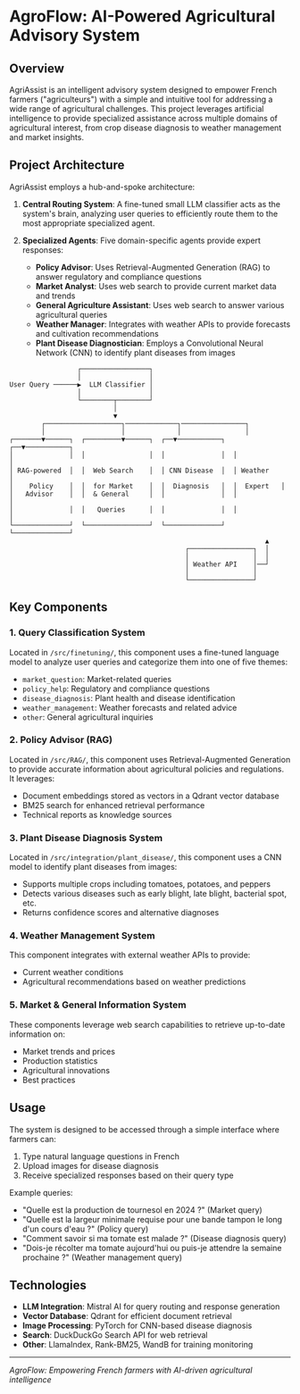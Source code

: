 # AgroFlow: AI-Powered Agricultural Advisory System

## Overview

AgriAssist is an intelligent advisory system designed to empower French farmers ("agriculteurs") with a simple and intuitive tool for addressing a wide range of agricultural challenges. This project leverages artificial intelligence to provide specialized assistance across multiple domains of agricultural interest, from crop disease diagnosis to weather management and market insights.

## Project Architecture

AgriAssist employs a hub-and-spoke architecture:

1. **Central Routing System**: A fine-tuned small LLM classifier acts as the system's brain, analyzing user queries to efficiently route them to the most appropriate specialized agent.

2. **Specialized Agents**: Five domain-specific agents provide expert responses:
   - **Policy Advisor**: Uses Retrieval-Augmented Generation (RAG) to answer regulatory and compliance questions
   - **Market Analyst**: Uses web search to provide current market data and trends
   - **General Agriculture Assistant**: Uses web search to answer various agricultural queries
   - **Weather Manager**: Integrates with weather APIs to provide forecasts and cultivation recommendations
   - **Plant Disease Diagnostician**: Employs a Convolutional Neural Network (CNN) to identify plant diseases from images

```
                 ┌─────────────────┐
                 │                 │
User Query ──────▶  LLM Classifier │
                 │                 │
                 └────────┬────────┘
                          │
                          ▼
        ┌───────────────────┐─────────────┐────────────────┐
        │                   │             │                │
┌───────▼──────┐  ┌─────────▼──────┐  ┌──▼───────────┐  ┌──▼───────────┐
│              │  │                │  │              │  │              │
│ RAG-powered  │  │  Web Search    │  │ CNN Disease  │  │ Weather      │
│    Policy    │  │  for Market    │  │  Diagnosis   │  │  Expert   │
│   Advisor    │  │  & General     │  │              │  │              │
│              │  │   Queries      │  │              │  │              │
└──────────────┘  └────────────────┘  └──────────────┘  └──────────────┘
                                                                ▲
                                            ┌────────────────┐  │
                                            │                │  │
                                            │ Weather API    │──┘
                                            │                │
                                            └────────────────┘
```

## Key Components

### 1. Query Classification System

Located in `/src/finetuning/`, this component uses a fine-tuned language model to analyze user queries and categorize them into one of five themes:
- `market_question`: Market-related queries
- `policy_help`: Regulatory and compliance questions
- `disease_diagnosis`: Plant health and disease identification
- `weather_management`: Weather forecasts and related advice
- `other`: General agricultural inquiries

### 2. Policy Advisor (RAG)

Located in `/src/RAG/`, this component uses Retrieval-Augmented Generation to provide accurate information about agricultural policies and regulations. It leverages:
- Document embeddings stored as vectors in a Qdrant vector database
- BM25 search for enhanced retrieval performance
- Technical reports as knowledge sources

### 3. Plant Disease Diagnosis System

Located in `/src/integration/plant_disease/`, this component uses a CNN model to identify plant diseases from images:
- Supports multiple crops including tomatoes, potatoes, and peppers
- Detects various diseases such as early blight, late blight, bacterial spot, etc.
- Returns confidence scores and alternative diagnoses

### 4. Weather Management System

This component integrates with external weather APIs to provide:
- Current weather conditions
- Agricultural recommendations based on weather predictions

### 5. Market & General Information System

These components leverage web search capabilities to retrieve up-to-date information on:
- Market trends and prices
- Production statistics
- Agricultural innovations
- Best practices


## Usage

The system is designed to be accessed through a simple interface where farmers can:
1. Type natural language questions in French
2. Upload images for disease diagnosis
3. Receive specialized responses based on their query type

Example queries:
- "Quelle est la production de tournesol en 2024 ?" (Market query)
- "Quelle est la largeur minimale requise pour une bande tampon le long d'un cours d'eau ?" (Policy query)
- "Comment savoir si ma tomate est malade ?" (Disease diagnosis query)
- "Dois-je récolter ma tomate aujourd'hui ou puis-je attendre la semaine prochaine ?" (Weather management query)

## Technologies

- **LLM Integration**: Mistral AI for query routing and response generation
- **Vector Database**: Qdrant for efficient document retrieval
- **Image Processing**: PyTorch for CNN-based disease diagnosis
- **Search**: DuckDuckGo Search API for web retrieval
- **Other**: LlamaIndex, Rank-BM25, WandB for training monitoring

---

*AgroFlow: Empowering French farmers with AI-driven agricultural intelligence*
